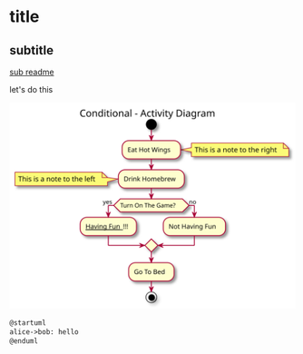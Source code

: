 # title
## subtitle

[sub readme](subfolder/readme.md)

let's do this

![](./sample.svg)

```plantuml
@startuml
alice->bob: hello
@enduml
```
